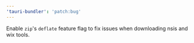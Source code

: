 ```yaml
---
'tauri-bundler': 'patch:bug'
---
```


Enable `zip`'s `deflate` feature flag to fix issues when downloading nsis and wix tools.
